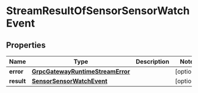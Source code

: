
# StreamResultOfSensorSensorWatchEvent

## Properties
Name | Type | Description | Notes
------------ | ------------- | ------------- | -------------
**error** | [**GrpcGatewayRuntimeStreamError**](GrpcGatewayRuntimeStreamError.md) |  |  [optional]
**result** | [**SensorSensorWatchEvent**](SensorSensorWatchEvent.md) |  |  [optional]



